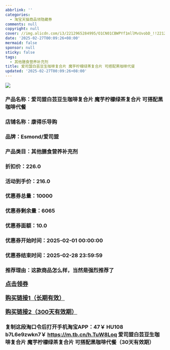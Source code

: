 ```yaml
---
abbrlink: ''
categories:
  - 淘宝天猫商品领隐藏券
comments: null
copyright: null
cover: //img.alicdn.com/i3/2212965284995/O1CN01CBWPYf1mllMvUvobD_!!2212965284995.jpg
date: '2025-02-27T00:09:26+08:00'
mermaid: false
sponsor: null
sticky: false
tags:
  - 其他膳食营养补充剂
title: 爱司盟白芸豆生咖啡复合片 魔芋柠檬绿茶复合片 可搭配黑咖啡代餐
updated: '2025-02-27T00:09:26+08:00'
--- 
```


![](//img.alicdn.com/i3/2212965284995/O1CN01CBWPYf1mllMvUvobD_!!2212965284995.jpg)

### 产品名称：爱司盟白芸豆生咖啡复合片 魔芋柠檬绿茶复合片 可搭配黑咖啡代餐
### 店铺名称：康得乐导购
### 品牌：Esmond/爱司盟
### 产品类目：其他膳食营养补充剂
### 折扣价：226.0
### 活动到手价：216.0
### 优惠券总量：10000
### 优惠券剩余量：6065
### 优惠券面额：10.0
### 优惠券开始时间：2025-02-01 00:00:00	
### 优惠券结束时间：2025-02-28 23:59:59	
### 推荐理由：这款商品怎么样，当然是强烈推荐了

<p style="font-size: 18px; font-weight: bold;">
  <a href="https://uland.taobao.com/coupon/edetail?e=8tzxRHWRVVKlhHvvyUNXZfh8CuWt5YH5OVuOuRD5gLJMmdsrkidbOWBzzpT26idJsQRI6l0xIAIoqxxZZrKOHm6wNcZZS1vI6OTNnGaobiFNvXs1ozUF1%2BzwaHJXz8p62mwCY5fS7rVrTdT7cgXf6jgYSYpxmYtMmW8MANQNN4dGK7FTSL1b62sLw6HqmIR9PEfwOBQDwX2MXZ%2FitWhmnvNfXInjPDC2dIIJ3uNXh6i%2FQvo9IsQr0Jn%2F69y19sy6DIdjawiQc38R%2BxmP1xMF4eQhhKmDoviyy5I9BTODT5wENcpCvjsUBZgbm%2FkqpWBFyUxONJCwrik1X9%2BEVNFn6aJ7%2BkHL3AEW&traceId=0b515d4517407227641888116d126c&union_lens=lensId%3AOPT%401740722781%4021083512_0dd7_1954b29bbc0_e199%4001%40eyJmbG9vcklkIjo3MzM1NH0ie" target="_blank">点击领券</a>
</p>
<p style="font-size: 18px; font-weight: bold;">
  <a href="https://s.click.taobao.com/t?e=m%3D2%26s%3DD74piS8mbWxw4vFB6t2Z2ueEDrYVVa64LKpWJ%2Bin0XLjf2vlNIV67uW8xal2bDKcYFMBzHxYoCP3ID%2FV1RqsF4wnCJeELi4I%2FIEn%2BS1IjHAB0ghlTd7WlZVm%2FOAUUFw71qrpxiwMoCNxc1AtbZGVS0dBG%2FiU%2FUPuUW9dQEjct%2FLNEPXytV9ALoS4zvCRUrquhl0bDI17EEe%2BI4ukL3%2B5Wq4hdA%2FcjKqsqJTJgO9oEa2grkjtdBaNbE%2F5hIltYpppqnwcGmF1uNtweiXfaVH60dSopZirJ9MMzsAzH1xYDH4SIz%2BVIb9tlGJwcTjnVNwSxsQO44lsx1zGJe8N%2FwNpGw%3D%3D" target="_blank">购买链接1（长期有效）</a>
</p>
<p style="font-size: 18px; font-weight: bold;">
  <a href="https://s.click.taobao.com/Zz2IRYs" target="_blank">购买链接2（300天有效期）</a>
</p>

### 复制这段淘口令后打开手机淘宝APP：47￥ HU108 b7L6e9zwkn7￥ https://m.tb.cn/h.TuW8Loq  爱司盟白芸豆生咖啡复合片 魔芋柠檬绿茶复合片 可搭配黑咖啡代餐（30天有效期）
